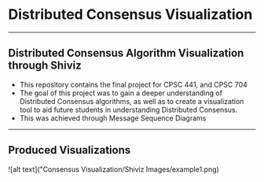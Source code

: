 # Distributed Consensus Visualization

---

## Distributed Consensus Algorithm Visualization through Shiviz

* This repository contains the final project for CPSC 441, and CPSC 704
* The goal of this project was to gain a deeper understanding of Distributed Consensus algorithms, as well
as to create a visualization tool to aid future students in understanding Distributed Consensus.
* This was achieved through Message Sequence Diagrams  

---

## Produced Visualizations

![alt text]("Consensus Visualization/Shiviz Images/example1.png)